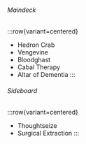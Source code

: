 ###### Maindeck

:::row{variant=centered}
- Hedron Crab
- Vengevine
- Bloodghast
- Cabal Therapy
- Altar of Dementia
:::

###### Sideboard

:::row{variant=centered}
- Thoughtseize
- Surgical Extraction
:::
